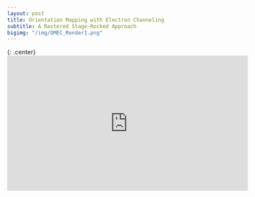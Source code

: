 ```yaml
---
layout: post
title: Orientation Mapping with Electron Channeling
subtitle: A Rastered Stage-Rocked Approach
bigimg: "/img/OMEC_Render1.png"
---
```


{: .center}<iframe width="560" height="315" src="https://www.youtube.com/embed/mAvC3zD98x4" frameborder="0" allow="autoplay; encrypted-media" allowfullscreen></iframe>
